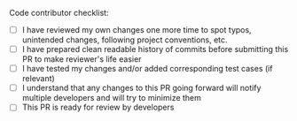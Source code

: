 Code contributor checklist:
* [ ] I have reviewed my own changes one more time to spot typos, unintended changes, following project conventions, etc.
* [ ] I have prepared clean readable history of commits before submitting this PR to make reviewer's life easier
* [ ] I have tested my changes and/or added corresponding test cases (if relevant)
* [ ] I understand that any changes to this PR going forward will notify multiple developers and will try to minimize them
* [ ] This PR is ready for review by developers

